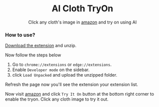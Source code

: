 <h1 style="text-align:center">AI Cloth TryOn</h1>
<p style="text-align:center">
  Click any cloth's image in <a href="https://amazon.com">amazon</a> and try on using AI
</p>

### How to use?

[Download the extension](https://github.com/ta-sakin/tryon-public/releases/download/v1.0.0/tryon-extension.zip) and unzip. 

Now follow the steps below

1. Go to `chrome://extensions` or `edge://extensions`.
2. Enable `Developer mode` on the sidebar.
3. click `Load Unpacked` and upload the unzipped folder.

Refresh the page now you'll see the extension your extension list.

Now visit [amazon](https://amazon.com) and click `Try It On` button at the bottom right corner to enable the tryon. Click any cloth image to try it out.

